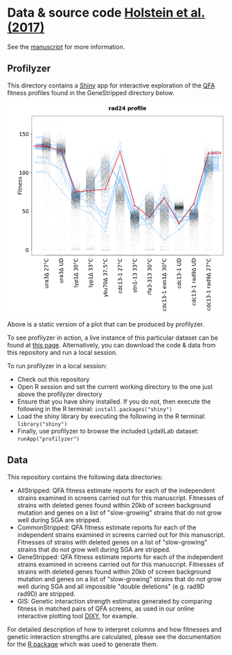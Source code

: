# Data & source code [Holstein et al. (2017)](https://doi.org/10.1534/g3.117.042283)

See the [manuscript](https://doi.org/10.1534/g3.117.042283) for more information.

## Profilyzer

This directory contains a [Shiny](https://shiny.rstudio.com/) app for interactive exploration of the [QFA](http://research.ncl.ac.uk) fitness profiles found in the GeneStripped directory below.

![A static version of a profilyzer plot](Demo.png?raw=true)

Above is a static version of a plot that can be produced by profilyzer.

To see profilyzer in action, a live instance of this particular dataset can be found at [this page](http://research.ncl.ac.uk/qfa/Holstein2016).  Alternatively, you can download the code & data from this repository and run a local session.

To run profilyzer in a local session: 
* Check out this repository
* Open R session and set the current working directory to the one just above the profilyzer directory
* Ensure that you have shiny installed.  If you do not, then execute the following in the R terminal: `install.packages("shiny")`
* Load the shiny library by executing the following in the R terminal: `library("shiny")`
* Finally, use profilyzer to browse the included LydallLab dataset: `runApp("profilyzer")`

## Data

This repository contains the following data directories:

* AllStripped: QFA fitness estimate reports for each of the independent strains examined in screens carried out for this manuscript.  Fitnesses of strains with deleted genes found within 20kb of screen background mutation and genes on a list of "slow-growing" strains that do not grow well during SGA are stripped.
* CommonStripped: QFA fitness estimate reports for each of the independent strains examined in screens carried out for this manuscript.  Fitnesses of strains with deleted genes on a list of "slow-growing" strains that do not grow well during SGA are stripped.
* GeneStripped: QFA fitness estimate reports for each of the independent strains examined in screens carried out for this manuscript.  Fitnesses of strains with deleted genes found within 20kb of screen background mutation and genes on a list of "slow-growing" strains that do not grow well during SGA and all impossible "double deletions" (e.g. rad9D rad9D)  are stripped.
* GIS: Genetic interaction strength estimates generated by comparing fitness in matched pairs of QFA screens, as used in our online interactive plotting tool [DIXY](http://bsu-srv.ncl.ac.uk/dixy-telo/viz/), for example.  

For detailed description of how to interpret columns and how fitnesses and genetic interaction strengths are calculated, please see the documentation for the [R package](http://qfa.r-forge.r-project.org/) which was used to generate them.

